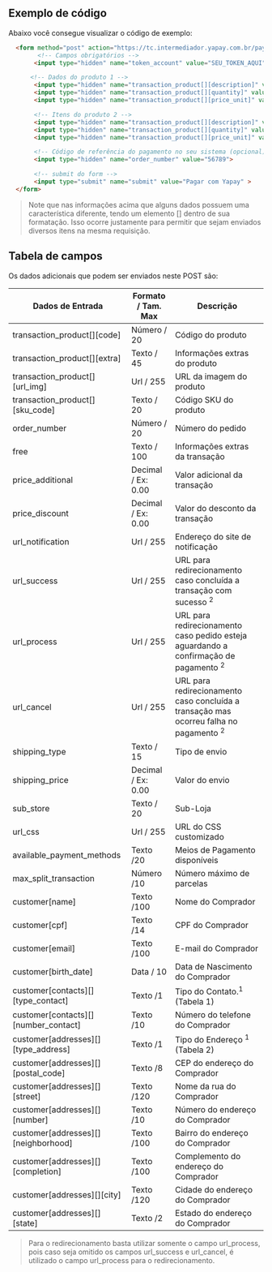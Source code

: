 ## Exemplo de código

Abaixo você consegue visualizar o código de exemplo:


```html
  <form method="post" action="https://tc.intermediador.yapay.com.br/payment/transaction"> 
        <!-- Campos obrigatórios --> 
       <input type="hidden" name="token_account" value="SEU_TOKEN_AQUI"> 

      <!-- Dados do produto 1 --> 
       <input type="hidden" name="transaction_product[][description]" value="Notebook Prata"> 
       <input type="hidden" name="transaction_product[][quantity]" value="1"> 
       <input type="hidden" name="transaction_product[][price_unit]" value="2430.00"> 

       <!-- Itens do produto 2 --> 
       <input type="hidden" name="transaction_product[][description]" value="Notebook Branco"> 
       <input type="hidden" name="transaction_product[][quantity]" value="1"> 
       <input type="hidden" name="transaction_product[][price_unit]" value="2599.00"> 

       <!-- Código de referência do pagamento no seu sistema (opcional) --> 
       <input type="hidden" name="order_number" value="56789"> 

       <!-- submit do form --> 
       <input type="submit" name="submit" value="Pagar com Yapay" > 
  </form>
```

> Note que nas informações acima que alguns dados possuem uma característica diferente, tendo um elemento [] dentro de sua formatação. Isso ocorre justamente para permitir que sejam enviados diversos itens na mesma requisição.

## Tabela de campos

Os dados adicionais que podem ser enviados neste <span class="post">POST</span> são:

| Dados de Entrada                      | Formato / Tam. Max              | Descrição                                |
|---------------------------------------|---------------------------------|------------------------------------------|
| transaction_product[][code]           |  Número / 20                    |  Código do produto                       |
| transaction_product[][extra]          |  Texto / 45                     |  Informações extras do produto           |
| transaction_product[][url_img]        |  Url / 255                      |  URL da imagem do produto                |
| transaction_product[][sku_code]       |  Texto / 20                     |  Código SKU do produto                   |
| order_number                          |  Número / 20                    |  Número do pedido                        |
| free                                  |  Texto / 100                    |  Informações extras da transação         |
| price_additional                      |  Decimal / Ex: 0.00             |  Valor adicional da transação            |
| price_discount                        |  Decimal / Ex: 0.00             |  Valor do desconto da transação          |
| url_notification                      |  Url / 255                      |  Endereço do site de notificação         |
| url_success                           |  Url / 255                      |  URL para redirecionamento caso concluída a transação com sucesso <sup>2</sup>   |
| url_process                           |  Url / 255                      |  URL para redirecionamento caso pedido esteja aguardando a confirmação de pagamento <sup>2</sup> |
| url_cancel                            |  Url / 255                      |  URL para redirecionamento caso concluída a transação mas ocorreu falha no pagamento <sup>2</sup> |
| shipping_type                         |  Texto / 15                     |  Tipo de envio                           |
| shipping_price                        |  Decimal / Ex: 0.00             |  Valor do envio                          |
| sub_store                             |  Texto / 20                     |  Sub-Loja                                |
| url_css                               |  Url / 255                      |  URL do CSS customizado                  |
| available_payment_methods             |  Texto /20                      |  Meios de Pagamento disponíveis          |
| max_split_transaction                 |  Número /10                     |  Número máximo de parcelas               |
| customer[name]                        |  Texto /100                     |  Nome do Comprador                       |
| customer[cpf]                         |  Texto /14                      |  CPF do Comprador                        |
| customer[email]                       |  Texto /100                     |  E-mail do Comprador                     |
| customer[birth_date]                  |  Data / 10                      |  Data de Nascimento do Comprador         |
| customer[contacts][][type_contact]    |  Texto /1                       |  Tipo do Contato.<sup>1</sup> (Tabela 1) |
| customer[contacts][][number_contact]  |  Texto /10                      |  Número do telefone do Comprador         |
| customer[addresses][][type_address]   |  Texto /1                       |  Tipo do Endereço <sup>1</sup> (Tabela 2)           |
| customer[addresses][][postal_code]    |  Texto /8                       |  CEP do endereço do Comprador            |
| customer[addresses][][street]         |  Texto /120                     |  Nome da rua do Comprador                |
| customer[addresses][][number]         |  Texto /10                      |  Número do endereço do Comprador         |
| customer[addresses][][neighborhood]   |  Texto /100                     |  Bairro do endereço do Comprador         |
| customer[addresses][][completion]     |  Texto /100                     |  Complemento do endereço do Comprador    |
| customer[addresses][][city]           |  Texto /120                     |  Cidade do endereço do Comprador         |
| customer[addresses][][state]          |  Texto /2                       |  Estado do endereço do Comprador         |



> Para o redirecionamento basta utilizar somente o campo url_process, pois caso seja omitido os campos url_success e url_cancel, é utilizado o campo url_process para o redirecionamento.